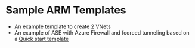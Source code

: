 # Sample ARM Templates
- An example template to create 2 VNets
- An example of ASE with Azure Firewall and fcorced tunneling based on a [Quick start template](https://github.com/Azure/azure-quickstart-templates/tree/master/App-Service-Environment-AzFirewall)
